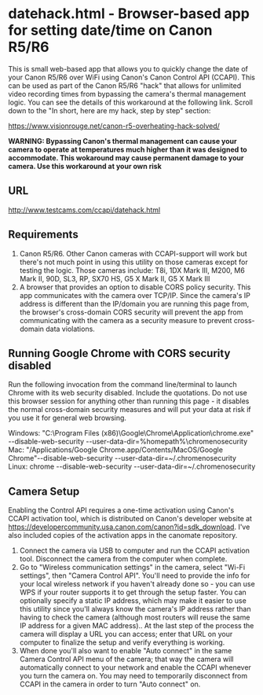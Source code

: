 # datehack.html - Browser-based app for setting date/time on Canon R5/R6

This is small web-based app that allows you to quickly change the date of
your Canon R5/R6 over WiFi using Canon's Canon Control API (CCAPI). This can
be used as part of the Canon R5/R6 "hack" that allows for unlimited video
recording times from bypassing the camera's thermal management logic. You
can see the details of this workaround at the following link. Scroll down
to the "In short, here are my hack, step by step" section:

https://www.visionrouge.net/canon-r5-overheating-hack-solved/

**WARNING: Bypassing Canon's thermal management can cause your camera to
operate at temperatures much higher than it was designed to accommodate.
This wokaround may cause permanent damage to your camera. Use this workaround
at your own risk**

## URL

http://www.testcams.com/ccapi/datehack.html

## Requirements

1. Canon R5/R6. Other Canon cameras with CCAPI-support will work but there's
   not much point in using this utility on those cameras except for testing
   the logic. Those cameras include: T8i, 1DX Mark III, M200, M6 Mark II,
   90D, SL3, RP, SX70 HS, G5 X Mark II, G5 X Mark III    
2. A browser that provides an option to disable CORS policy security.
   This app communicates with the camera over TCP/IP. Since the
   camera's IP address is different than the IP/domain you are running
   this page from, the browser's cross-domain CORS security will prevent
   the app from communicating with the camera as a security measure to
   prevent cross-domain data violations.
   
## Running Google Chrome with CORS security disabled

Run the following invocation from the command line/terminal to launch Chrome
with its web security disabled. Include the quotations. Do not use this browser
session for anything other than running this page - it disables the normal
cross-domain security measures and will put your data at risk if you use it
for general web browsing.

Windows: "C:\Program Files (x86)\Google\Chrome\Application\chrome.exe" --disable-web-security --user-data-dir=%homepath%\chromenosecurity
Mac: "/Applications/Google Chrome.app/Contents/MacOS/Google Chrome"--disable-web-security --user-data-dir=~/.chromenosecurity 
Linux: chrome --disable-web-security --user-data-dir=~/.chromenosecurity   

## Camera Setup

Enabling the Control API requires a one-time activation using Canon's
CCAPI activation tool, which is distributed on Canon's developer
website at https://developercommunity.usa.canon.com/canon?id=sdk_download.
I've also included copies of the activation apps in the canomate repository.

1. Connect the camera via USB to computer and run the CCAPI activation tool.
   Disconnect the camera from the computer when complete.
2. Go to "Wireless communication settings" in the camera, select "Wi-Fi
   settings", then "Camera Control API". You'll need to provide the info for
   your local wireless network if you haven't already done so - you can use
   WPS if your router supports it to get through the setup faster. You can
   optionally specify a static IP address, which may make it easier to use
   this utility since you'll always know the camera's IP address rather than
   having to check the camera (although most routers will reuse the same IP
   address for a given MAC address).. At the last step of the process the
   camera will display a URL you can access; enter that URL on your computer
   to finalize the setup and verify everything is working.
3. When done you'll also want to enable "Auto connect" in the same Camera
   Control API menu of the camera; that way the camera will automatically
   connect to your network and enable the CCAPI whenever you turn the camera
   on. You may need to temporarily disconnect from CCAPI in the camera in
   order to turn "Auto connect" on.
